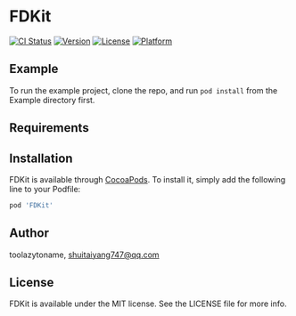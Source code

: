 # FDKit

[![CI Status](https://img.shields.io/travis/toolazytoname/FDKit.svg?style=flat)](https://travis-ci.org/toolazytoname/FDKit)
[![Version](https://img.shields.io/cocoapods/v/FDKit.svg?style=flat)](https://cocoapods.org/pods/FDKit)
[![License](https://img.shields.io/cocoapods/l/FDKit.svg?style=flat)](https://cocoapods.org/pods/FDKit)
[![Platform](https://img.shields.io/cocoapods/p/FDKit.svg?style=flat)](https://cocoapods.org/pods/FDKit)

## Example

To run the example project, clone the repo, and run `pod install` from the Example directory first.

## Requirements

## Installation

FDKit is available through [CocoaPods](https://cocoapods.org). To install
it, simply add the following line to your Podfile:

```ruby
pod 'FDKit'
```

## Author

toolazytoname, shuitaiyang747@qq.com

## License

FDKit is available under the MIT license. See the LICENSE file for more info.
